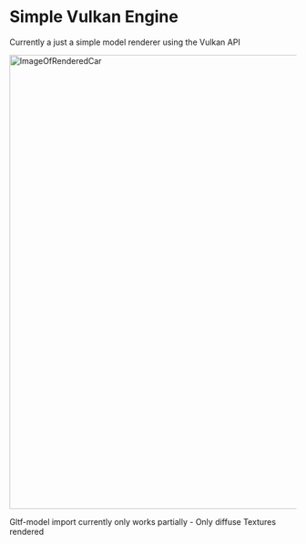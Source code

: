 Simple Vulkan Engine
===

Currently a just a simple model renderer using the Vulkan API

<img width="1405" height="796" alt="ImageOfRenderedCar" src="https://github.com/user-attachments/assets/eaa0cb59-a582-4188-bb8c-ca6fe393e882" />

Gltf-model import currently only works partially - Only diffuse Textures rendered
